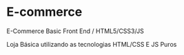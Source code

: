 # E-commerce
E-Commerce Basic Front End / HTML5/CSS3/JS

Loja Básica utilizando as tecnologias HTML/CSS E JS Puros
